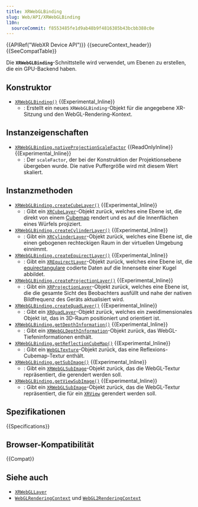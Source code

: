 ```yaml
---
title: XRWebGLBinding
slug: Web/API/XRWebGLBinding
l10n:
  sourceCommit: f8553485fe1d9ab48b9f4816385b43bcbb388c0e
---
```


{{APIRef("WebXR Device API")}} {{secureContext_header}}{{SeeCompatTable}}

Die **`XRWebGLBinding`**-Schnittstelle wird verwendet, um Ebenen zu erstellen, die ein GPU-Backend haben.

## Konstruktor

- [`XRWebGLBinding()`](/de/docs/Web/API/XRWebGLBinding/XRWebGLBinding) {{Experimental_Inline}}
  - : Erstellt ein neues `XRWebGLBinding`-Objekt für die angegebene XR-Sitzung und den WebGL-Rendering-Kontext.

## Instanzeigenschaften

- [`XRWebGLBinding.nativeProjectionScaleFactor`](/de/docs/Web/API/XRWebGLBinding/nativeProjectionScaleFactor) {{ReadOnlyInline}} {{Experimental_Inline}}
  - : Der `scaleFactor`, der bei der Konstruktion der Projektionsebene übergeben wurde. Die native Puffergröße wird mit diesem Wert skaliert.

## Instanzmethoden

- [`XRWebGLBinding.createCubeLayer()`](/de/docs/Web/API/XRWebGLBinding/createCubeLayer) {{Experimental_Inline}}
  - : Gibt ein [`XRCubeLayer`](/de/docs/Web/API/XRCubeLayer)-Objekt zurück, welches eine Ebene ist, die direkt von einem [Cubemap](https://en.wikipedia.org/wiki/Cube_mapping) rendert und es auf die Innenflächen eines Würfels projiziert.
- [`XRWebGLBinding.createCylinderLayer()`](/de/docs/Web/API/XRWebGLBinding/createCylinderLayer) {{Experimental_Inline}}
  - : Gibt ein [`XRCylinderLayer`](/de/docs/Web/API/XRCylinderLayer)-Objekt zurück, welches eine Ebene ist, die einen gebogenen rechteckigen Raum in der virtuellen Umgebung einnimmt.
- [`XRWebGLBinding.createEquirectLayer()`](/de/docs/Web/API/XRWebGLBinding/createEquirectLayer) {{Experimental_Inline}}
  - : Gibt ein [`XREquirectLayer`](/de/docs/Web/API/XREquirectLayer)-Objekt zurück, welches eine Ebene ist, die [equirectangulare](https://en.wikipedia.org/wiki/Equirectangular_projection) codierte Daten auf die Innenseite einer Kugel abbildet.
- [`XRWebGLBinding.createProjectionLayer()`](/de/docs/Web/API/XRWebGLBinding/createProjectionLayer) {{Experimental_Inline}}
  - : Gibt ein [`XRProjectionLayer`](/de/docs/Web/API/XRProjectionLayer)-Objekt zurück, welches eine Ebene ist, die die gesamte Sicht des Beobachters ausfüllt und nahe der nativen Bildfrequenz des Geräts aktualisiert wird.
- [`XRWebGLBinding.createQuadLayer()`](/de/docs/Web/API/XRWebGLBinding/createQuadLayer) {{Experimental_Inline}}
  - : Gibt ein [`XRQuadLayer`](/de/docs/Web/API/XRQuadLayer)-Objekt zurück, welches ein zweidimensionales Objekt ist, das in 3D-Raum positioniert und orientiert ist.
- [`XRWebGLBinding.getDepthInformation()`](/de/docs/Web/API/XRWebGLBinding/getDepthInformation) {{Experimental_Inline}}
  - : Gibt ein [`XRWebGLDepthInformation`](/de/docs/Web/API/XRWebGLDepthInformation)-Objekt zurück, das WebGL-Tiefeninformationen enthält.
- [`XRWebGLBinding.getReflectionCubeMap()`](/de/docs/Web/API/XRWebGLBinding/getReflectionCubeMap) {{Experimental_Inline}}
  - : Gibt ein [`WebGLTexture`](/de/docs/Web/API/WebGLTexture)-Objekt zurück, das eine Reflexions-Cubemap-Textur enthält.
- [`XRWebGLBinding.getSubImage()`](/de/docs/Web/API/XRWebGLBinding/getSubImage) {{Experimental_Inline}}
  - : Gibt ein [`XRWebGLSubImage`](/de/docs/Web/API/XRWebGLSubImage)-Objekt zurück, das die WebGL-Textur repräsentiert, die gerendert werden soll.
- [`XRWebGLBinding.getViewSubImage()`](/de/docs/Web/API/XRWebGLBinding/getViewSubImage) {{Experimental_Inline}}
  - : Gibt ein [`XRWebGLSubImage`](/de/docs/Web/API/XRWebGLSubImage)-Objekt zurück, das die WebGL-Textur repräsentiert, die für ein [`XRView`](/de/docs/Web/API/XRView) gerendert werden soll.

## Spezifikationen

{{Specifications}}

## Browser-Kompatibilität

{{Compat}}

## Siehe auch

- [`XRWebGLLayer`](/de/docs/Web/API/XRWebGLLayer)
- [`WebGLRenderingContext`](/de/docs/Web/API/WebGLRenderingContext) und [`WebGL2RenderingContext`](/de/docs/Web/API/WebGL2RenderingContext)
